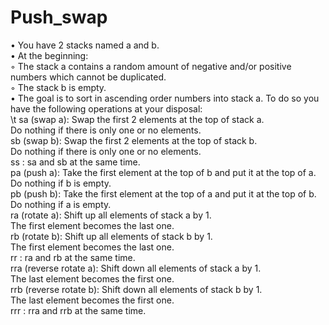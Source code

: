 # Push_swap <br/>
• You have 2 stacks named a and b.<br/>
• At the beginning:<br/>
◦ The stack a contains a random amount of negative and/or positive numbers
which cannot be duplicated.<br/>
◦ The stack b is empty.<br/>
• The goal is to sort in ascending order numbers into stack a. To do so you have the
following operations at your disposal:<br/>
\t sa (swap a): Swap the first 2 elements at the top of stack a.<br/>
     Do nothing if there is only one or no elements.<br/>
  sb (swap b): Swap the first 2 elements at the top of stack b.<br/>
     Do nothing if there is only one or no elements.<br/>
  ss : sa and sb at the same time.<br/>
  pa (push a): Take the first element at the top of b and put it at the top of a.<br/>
      Do nothing if b is empty.<br/>
  pb (push b): Take the first element at the top of a and put it at the top of b.<br/>
      Do nothing if a is empty.<br/>
  ra (rotate a): Shift up all elements of stack a by 1.<br/>
      The first element becomes the last one.<br/>
  rb (rotate b): Shift up all elements of stack b by 1.<br/>
      The first element becomes the last one.<br/>
  rr : ra and rb at the same time.<br/>
  rra (reverse rotate a): Shift down all elements of stack a by 1.<br/>
      The last element becomes the first one.<br/>
  rrb (reverse rotate b): Shift down all elements of stack b by 1.<br/>
      The last element becomes the first one.<br/>
  rrr : rra and rrb at the same time.<br/>
